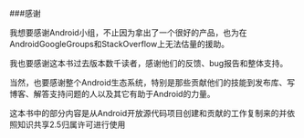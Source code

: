 ###感谢

我想要感谢Android小组，不止因为拿出了一个很好的产品，也为在AndroidGoogleGroups和StackOverflow上无法估量的援助。

我也要感谢这本书过去版本数千读者，感谢他们的反馈、bug报告和整体支持。

当然，也要感谢整个Android生态系统，特别是那些贡献他们的技能到发布库、写博客、解答支持问题的人以及其它有助于Android的力量。

这本书中的部分内容是从Android开放源代码项目创建和贡献的工作复制来的并依照知识共享2.5归属许可进行使用